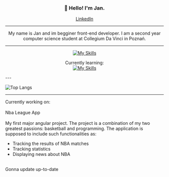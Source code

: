 <h3 align="center">👋 Hello! I'm Jan.</h3>

<p align="center">
  <a href="https://www.linkedin.com/in/jan-kwiatkowski-633215271/">LinkedIn</a>
</p>

---

<p align="center">My name is Jan and im begginer front-end developer. I am a second year computer science student at Collegium Da Vinci in Poznań.</p>

---
<div align="center">

[![My Skills](https://skillicons.dev/icons?i=html,js,css,git,wordpress)](https://skillicons.dev)

Currently learning: <br>
[![My Skills](https://skillicons.dev/icons?i=angular,ts)](https://skillicons.dev)

</div>
---

![Top Langs](https://github-readme-stats.vercel.app/api/top-langs/?username=kwiatkowskijan&layout=compact&theme=dracula)

---

Currently working on: <br><br>
Nba League App  <br><br>
My first major angular project. The project is a combination of my two greatest passions: basketball and programming. The application is supposed to include such functionalities as: 
<ul>
<li>Tracking the results of NBA matches</li>
<li>Tracking statistics</li>
<li>Displaying news about NBA</li>
</ul><br>
Gonna update up-to-date

<!--
**kwiatkowskijan/kwiatkowskijan** is a ✨ _special_ ✨ repository because its `README.md` (this file) appears on your GitHub profile.

Here are some ideas to get you started:

- 🔭 I’m currently working on ...
- 🌱 I’m currently learning ...
- 👯 I’m looking to collaborate on ...
- 🤔 I’m looking for help with ...
- 💬 Ask me about ...
- 📫 How to reach me: ...
- 😄 Pronouns: ...
- ⚡ Fun fact: ...
-->
